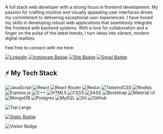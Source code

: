 

A full stack web developer with a strong focus in frontend development. My passion for crafting intuitive and visually appealing user interfaces drives my commitment to delivering exceptional user experiences. I have honed my skills in developing robust web applications that seamlessly integrate the frontend with backend systems. With a love for collaboration and a finger on the pulse of the latest trends, I turn ideas into vibrant, modern digital realities.



Feel free to connect with me here:

[![LinkedIn](https://img.shields.io/badge/vikashyadav-%230077B5.svg?style=flat-square&logo=linkedin&logoColor=white)](https://www.linkedin.com/in/yvikash/)
[![Instagram Badge](https://img.shields.io/badge/-yvikash18-purple?style=flat-square&logo=instagram&logoColor=white)](https://instagram.com/yvikash18)
[![Site Badge](https://img.shields.io/badge/-https://vikash.pages.dev-blue?style=flat-square&logo=instagram&logoColor=white)](https://vikash.pages.dev/)
[![Gmail Badge](https://img.shields.io/badge/-yvikash880@gmail.com-c14438?style=flat-square&logo=Gmail&logoColor=white)](mailto:yvikash880@gmail.com)

## ⚡ My Tech Stack

![JavaScript](https://img.shields.io/badge/-JavaScript-black?style=flat-square&logo=javascript)
![React](https://img.shields.io/badge/-React-black?style=flat-square&logo=react)
![React Router](https://img.shields.io/badge/React_Router-CA4245?style=flat-square&logo=react-router&logoColor=white)
![Redux](https://img.shields.io/badge/redux-%23593d88.svg?style=flat-square&logo=redux&logoColor=white)
![TailwindCSS](https://img.shields.io/badge/-TailwindCSS-%231a202c?style=flat-square&logo=tailwind-css)
![Nodejs](https://img.shields.io/badge/-Nodejs-black?style=flat-square&logo=Node.js)
![Express.js](https://img.shields.io/badge/express.js-%23404d59.svg?style=flat-square&logo=express&logoColor=%2361DAFB)
![C++](https://img.shields.io/badge/-C++-00599C?style=flat-square&logo=c)
![HTML5](https://img.shields.io/badge/-HTML5-E34F26?style=flat-square&logo=html5&logoColor=white)
![CSS3](https://img.shields.io/badge/-CSS3-1572B6?style=flat-square&logo=css3)
![SASS](https://img.shields.io/badge/SASS-hotpink.svg?style=flat-square&logo=SASS&logoColor=white)
![Bootstrap](https://img.shields.io/badge/-Bootstrap-563D7C?style=flat-square&logo=bootstrap)
![Material UI](https://img.shields.io/badge/Material%20UI-007FFF?style=flat-square&logo=mui&logoColor=white)
![MongoDB](https://img.shields.io/badge/-MongoDB-black?style=flat-square&logo=mongodb)
![Postgres](https://img.shields.io/badge/postgres-%23316192.svg?style=flat-square&logo=postgresql&logoColor=white)
![MySQL](https://img.shields.io/badge/-MySQL-black?style=flat-square&logo=mysql)
![Git](https://img.shields.io/badge/-Git-black?style=flat-square&logo=git)
![GitHub](https://img.shields.io/badge/-GitHub-181717?style=flat-square&logo=github)

![Top Langs](https://github-readme-stats.vercel.app/api/top-langs/?username=yvikash18&hide=TeX&layout=compact&theme=gruvbox)

[![Static Badge](https://img.shields.io/badge/Checkout%20My%20Portfolio%20Here%3A-vikash.pages.dev-darkred?style=for-the-badge)](https://vikash.pages.dev/)

![Visitor Badge](https://visitor-badge.laobi.icu/badge?page_id=yvikash18.yvikash18)
